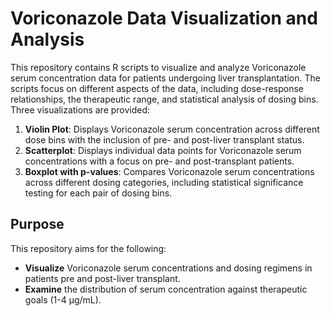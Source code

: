 # Voriconazole Data Visualization and Analysis

This repository contains R scripts to visualize and analyze Voriconazole serum concentration data for patients undergoing liver transplantation. The scripts focus on different aspects of the data, including dose-response relationships, the therapeutic range, and statistical analysis of dosing bins. Three visualizations are provided:

1. **Violin Plot**: Displays Voriconazole serum concentration across different dose bins with the inclusion of pre- and post-liver transplant status.
2. **Scatterplot**: Displays individual data points for Voriconazole serum concentrations with a focus on pre- and post-transplant patients.
3. **Boxplot with p-values**: Compares Voriconazole serum concentrations across different dosing categories, including statistical significance testing for each pair of dosing bins.

## Purpose

This repository aims for the following:
- **Visualize** Voriconazole serum concentrations and dosing regimens in patients pre and post-liver transplant.
- **Examine** the distribution of serum concentration against therapeutic goals (1-4 µg/mL).
